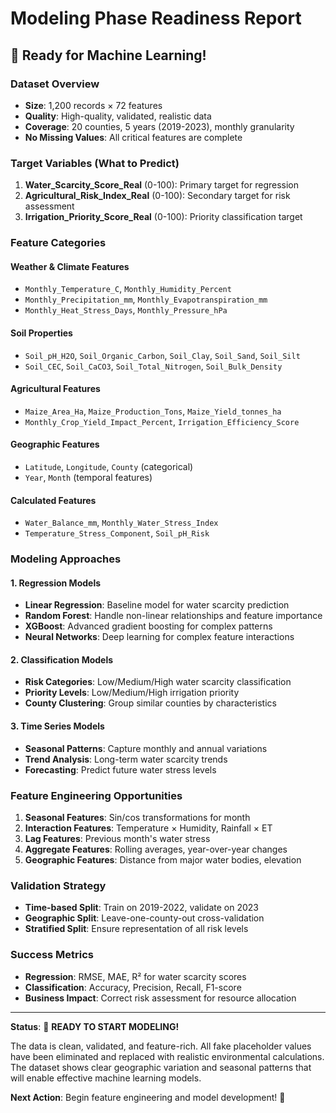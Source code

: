 # Modeling Phase Readiness Report

## 🎯 **Ready for Machine Learning!**

### **Dataset Overview**
- **Size**: 1,200 records × 72 features
- **Quality**: High-quality, validated, realistic data
- **Coverage**: 20 counties, 5 years (2019-2023), monthly granularity
- **No Missing Values**: All critical features are complete

### **Target Variables (What to Predict)**
1. **Water_Scarcity_Score_Real** (0-100): Primary target for regression
2. **Agricultural_Risk_Index_Real** (0-100): Secondary target for risk assessment
3. **Irrigation_Priority_Score_Real** (0-100): Priority classification target

### **Feature Categories**

#### **Weather & Climate Features**
- `Monthly_Temperature_C`, `Monthly_Humidity_Percent`
- `Monthly_Precipitation_mm`, `Monthly_Evapotranspiration_mm`
- `Monthly_Heat_Stress_Days`, `Monthly_Pressure_hPa`

#### **Soil Properties**
- `Soil_pH_H2O`, `Soil_Organic_Carbon`, `Soil_Clay`, `Soil_Sand`, `Soil_Silt`
- `Soil_CEC`, `Soil_CaCO3`, `Soil_Total_Nitrogen`, `Soil_Bulk_Density`

#### **Agricultural Features**
- `Maize_Area_Ha`, `Maize_Production_Tons`, `Maize_Yield_tonnes_ha`
- `Monthly_Crop_Yield_Impact_Percent`, `Irrigation_Efficiency_Score`

#### **Geographic Features**
- `Latitude`, `Longitude`, `County` (categorical)
- `Year`, `Month` (temporal features)

#### **Calculated Features**
- `Water_Balance_mm`, `Monthly_Water_Stress_Index`
- `Temperature_Stress_Component`, `Soil_pH_Risk`

### **Modeling Approaches**

#### **1. Regression Models**
- **Linear Regression**: Baseline model for water scarcity prediction
- **Random Forest**: Handle non-linear relationships and feature importance
- **XGBoost**: Advanced gradient boosting for complex patterns
- **Neural Networks**: Deep learning for complex feature interactions

#### **2. Classification Models**
- **Risk Categories**: Low/Medium/High water scarcity classification
- **Priority Levels**: Low/Medium/High irrigation priority
- **County Clustering**: Group similar counties by characteristics

#### **3. Time Series Models**
- **Seasonal Patterns**: Capture monthly and annual variations
- **Trend Analysis**: Long-term water scarcity trends
- **Forecasting**: Predict future water stress levels

### **Feature Engineering Opportunities**
1. **Seasonal Features**: Sin/cos transformations for month
2. **Interaction Features**: Temperature × Humidity, Rainfall × ET
3. **Lag Features**: Previous month's water stress
4. **Aggregate Features**: Rolling averages, year-over-year changes
5. **Geographic Features**: Distance from major water bodies, elevation

### **Validation Strategy**
- **Time-based Split**: Train on 2019-2022, validate on 2023
- **Geographic Split**: Leave-one-county-out cross-validation
- **Stratified Split**: Ensure representation of all risk levels

### **Success Metrics**
- **Regression**: RMSE, MAE, R² for water scarcity scores
- **Classification**: Accuracy, Precision, Recall, F1-score
- **Business Impact**: Correct risk assessment for resource allocation

---

**Status**: 🚀 **READY TO START MODELING!**

The data is clean, validated, and feature-rich. All fake placeholder values have been eliminated and replaced with realistic environmental calculations. The dataset shows clear geographic variation and seasonal patterns that will enable effective machine learning models.

**Next Action**: Begin feature engineering and model development! 🎯
